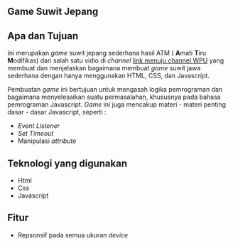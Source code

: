 ## Game Suwit Jepang

## Apa dan Tujuan

Ini merupakan _game_ suwit jepang sederhana hasil ATM ( **A**mati **T**iru **M**odifikas) dari salah satu vidio di _channel_ [link menuju channel WPU](https://www.youtube.com/watch?v=Mmf3SXHifBw) yang membuat dan menjelaskan bagaimana membuat _game_ suwit jawa sederhana dengan hanya menggunakan HTML, CSS, dan Javascript.

Pembuatan _game_ ini bertujuan untuk mengasah logika pemrograman dan bagaimana menyelesaikan suatu permasalahan, khususnya pada bahasa pemrograman Javascript. _Game_ ini juga mencakup materi - materi penting dasar - dasar Javascript, seperti :

-   _Event Listener_
-   _Set Timeout_
-   Manipulasi _attribute_

## Teknologi yang digunakan

-   Html
-   Css
-   Javascript

## Fitur

-   Repsonsif pada semua ukuran _device_
